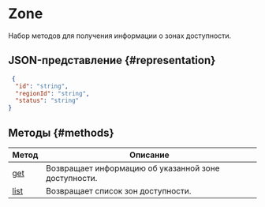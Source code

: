 # Zone
Набор методов для получения информации о зонах доступности.
## JSON-представление {#representation}
```json 
 {
  "id": "string",
  "regionId": "string",
  "status": "string"
}
```

## Методы {#methods}
Метод | Описание
--- | ---
[get](get.md) | Возвращает информацию об указанной зоне доступности.
[list](list.md) | Возвращает список зон доступности.